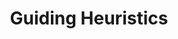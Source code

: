 ---
title: Guiding Heuristics
excerpt: "heuristics to guide our use of other heuristics"
layout: collection
permalink: /guiding-heuristics/
collection: guiding-heuristics
entries_layout: list
---